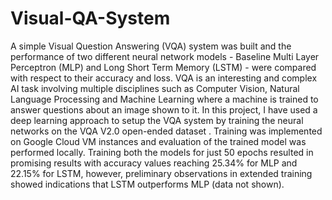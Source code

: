 # Visual-QA-System

A simple Visual Question Answering (VQA) system was built and the performance of two different neural
network models - Baseline Multi Layer Perceptron (MLP) and Long Short Term Memory (LSTM) -
were compared with respect to their accuracy and loss. VQA is an interesting and complex AI task
involving multiple disciplines such as Computer Vision, Natural Language Processing and Machine
Learning where a machine is trained to answer questions about an image shown to it. In this
project, I have used a deep learning approach to setup the VQA system by training the neural
networks on the VQA V2.0 open-ended dataset . Training was implemented on Google Cloud VM
instances and evaluation of the trained model was performed locally. Training both the models for
just 50 epochs resulted in promising results with accuracy values reaching 25.34% for MLP and
22.15% for LSTM, however, preliminary observations in extended training showed indications that
LSTM outperforms MLP (data not shown).
